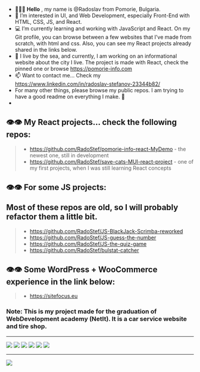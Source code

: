 - 🙂👋🏻 **Hello** , my name is @Radoslav from Pomorie, Bulgaria.
- 💞️ I’m interested in  UI, and Web Development, especially Front-End with HTML, CSS, JS, and React. 
- 💻 I’m currently learning and working with JavaScript and React. On my Git profile, you can browse between a few websites that I've made from scratch, with html and css. Also, you can see my React projects already shared in the links below.
- 🌊 I live by the sea, and currently, I am working on an informational website about the city I live. The project is made with React, check the pinned one or browse https://pomorie-info.com
- 📫 Want to contact me... Check my https://www.linkedin.com/in/radoslav-stefanov-23344b82/
- For many other things, please browse my public repos. I am trying to have a good readme on everything I make. 🙂
- 
## 👁👁 My React projects... check the following repos:
> - https://github.com/RadoStef/pomorie-info-react-MyDemo - the newest one, still in development
> - https://github.com/RadoStef/save-cats-MUI-react-project - one of my first projects, when I was still learning React concepts

## 👁👁 For some JS projects: </p> Most of these repos are old, so I will probably refactor them a little bit.
> - https://github.com/RadoStef/JS-BlackJack-Scrimba-reworked
> - https://github.com/RadoStef/JS-guess-the-number
> - https://github.com/RadoStef/JS-the-quiz-game
> - https://github.com/RadoStef/bulstat-catcher
## 👁👁 Some WordPress + WooCommerce experience in the link below:
> - https://sitefocus.eu
### Note: This is my project made for the graduation of WebDevelopment academy (NetIt). It is a car service website and tire shop.

<hr>
<div>
 <img src='https://sitefocus.eu/radoslav/html.png'>
 <img src='https://sitefocus.eu/radoslav/css.png'>
 <img src='https://sitefocus.eu/radoslav/less.png'>
 <img src='https://sitefocus.eu/radoslav/js.png'>
 <img src='https://sitefocus.eu/radoslav/react.png'>
 <img src='https://sitefocus.eu/radoslav/mui.png'>
</div>
<hr>

![](https://komarev.com/ghpvc/?username=RadoStef)
